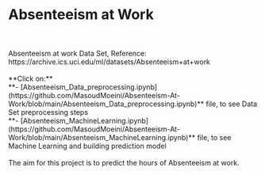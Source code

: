 # Absenteeism at Work
<br/>
<br/>
Absenteeism at work Data Set, Reference: https://archive.ics.uci.edu/ml/datasets/Absenteeism+at+work <br/>
<br/>
**Click on:**<br/>
**- [Absenteeism_Data_preprocessing.ipynb](https://github.com/MasoudMoeini/Absenteeism-At-Work/blob/main/Absenteeism_Data_preprocessing.ipynb)** file, to see Data Set preprocessing steps<br/>
**- [Absenteeism_MachineLearning.ipynb](https://github.com/MasoudMoeini/Absenteeism-At-Work/blob/main/Absenteeism_MachineLearning.ipynb)** file, to see Machine Learning and  building prediction model <br/>
<br/>
The aim for this project is to predict the hours of Absenteeism at work.<br>

